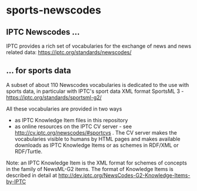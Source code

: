 # sports-newscodes

## IPTC Newscodes ...

IPTC provides a rich set of vocabularies for the exchange of news and news related data: https://iptc.org/standards/newscodes/

## ... for sports data

A subset of about 110 Newscodes vocabularies is dedicated to the use with sports data, in particular with IPTC's sport data XML format SportsML 3 - https://iptc.org/standards/sportsml-g2/ 

All these vocabularies are provided in two ways
* as IPTC Knowledge Item files in this repository
* as online resources on the IPTC CV server - see http://cv.iptc.org/newscodes/#sportcvs . The CV server makes the vocabularies visible to humans by HTML pages and makes available downloads as IPTC Knowledge Items or as schemes in RDF/XML or RDF/Turtle.

Note: an IPTC Knowledge Item is the XML format for schemes of concepts in the family of NewsML-G2 items. The format of Knowledge Items is described in detail at http://dev.iptc.org/NewsCodes-G2-Knowledge-Items-by-IPTC

